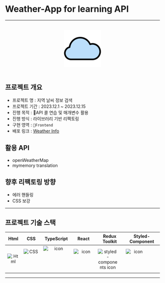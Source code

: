 # Weather-App for learning API
---

<br />

<div  align="center">
  <img width="24%" src="https://github.com/kimD0ngjun/Weather-App/blob/main/public/assets/cloud.png" alt="cloud">
</div>

<br />

## 프로젝트 개요
- 프로젝트 명 : 지역 날씨 정보 검색
- 프로젝트 기간 : 2023.12.1 ~ 2023.12.15
- 진행 목적 : API 콜 연습 및 매개변수 활용
- 진행 방식 : 라이브러리 기반 리팩토링
- 구현 영역 : `Frontend`
- 배포 링크 : <a href="https://weather-app-eta-swart-57.vercel.app/" target="_blank">Weather Info</a>

## 활용 API
- openWeatherMap
- mymemory translation

## 향후 리팩토링 방향
- 에러 핸들링
- CSS 보강
---

## 프로젝트 기술 스택
| Html | CSS | TypeScript | React | Redux Toolkit | Styled-Component |
| :---: | :---: | :---: | :---: | :---: | :---: |
| <img alt="Html" src ="https://upload.wikimedia.org/wikipedia/commons/6/61/HTML5_logo_and_wordmark.svg" width="65" height="65" /> | <div style="display: flex; align-items: flex-start;"><img src="https://user-images.githubusercontent.com/111227745/210204643-4c3d065c-59ec-481d-ac13-cea795730835.png" alt="CSS" width="50" height="65" /></div> | <div style="display: flex; align-items: flex-start;"><img src="https://techstack-generator.vercel.app/ts-icon.svg" alt="icon" width="85" height="85" /></div> | <div style="display: flex; align-items: flex-start;"><img src="https://techstack-generator.vercel.app/react-icon.svg" alt="icon" width="65" height="65" /></div> | <div style="display: flex; align-items: flex-start;"><img src="https://techstack-generator.vercel.app/redux-icon.svg" alt="styled-components icon" width="65" height="65" /></div> | <div style="display: flex; align-items: flex-start;"><img src="https://i.ibb.co/ydkG6cv/img.png" alt="icon" width="65" height="65" /></div> |

---


